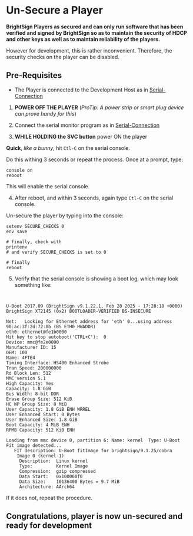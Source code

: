 # Un-Secure a Player

**BrightSign Players as secured and can only run software that has been verified and signed by BrightSign so as to maintain the security of HDCP and other keys as well as to maintain reliability of the players.**

However for development, this is rather inconvenient. Therefore, the security checks on the player can be disabled.

## Pre-Requisites

* The Player is connected to the Development Host as in [Serial-Connection](./Serial-Connection.md)

1. **POWER OFF THE PLAYER**  (_ProTip: A power strip or smart plug device can prove handy for this_)

2. Connect the serial monitor program as in [Serial-Connection](./Serial-Connection.md)

3. **WHILE HOLDING the SVC button** power ON the player

**Quick**, _like a bunny_, hit `Ctl-C` on the serial console.  

Do this withing 3 seconds or repeat the process.  Once at a prompt, type:

```
console on
reboot
```

This will enable the serial console.

4. After reboot, and within 3 seconds, again type `Ctl-C` on the serial console.

Un-secure the player by typing into the console:

```
setenv SECURE_CHECKS 0
env save

# finally, check with 
printenv
# and verify SECURE_CHECKS is set to 0

# finally
reboot
```

5. Verify that the serial console is showing a boot log, which may look something like:

```


U-Boot 2017.09 (BrightSign v9.1.22.1, Feb 28 2025 - 17:28:18 +0000)
BrightSign XT2145 (0x2) BOOTLOADER-VERIFIED BS-INSECURE

Net:   Looking for Ethernet address for 'eth' 0...using address 90:ac:3f:2d:72:0b (BS_ETH0_HWADDR)
eth0: ethernet@fe1b0000
Hit key to stop autoboot('CTRL+C'):  0
Device: mmc@fe2e0000
Manufacturer ID: 15
OEM: 100
Name: 4FTE4
Timing Interface: HS400 Enhanced Strobe
Tran Speed: 200000000
Rd Block Len: 512
MMC version 5.1
High Capacity: Yes
Capacity: 1.8 GiB
Bus Width: 8-bit DDR
Erase Group Size: 512 KiB
HC WP Group Size: 8 MiB
User Capacity: 1.8 GiB ENH WRREL
User Enhanced Start: 0 Bytes
User Enhanced Size: 1.8 GiB
Boot Capacity: 4 MiB ENH
RPMB Capacity: 512 KiB ENH

Loading from mmc device 0, partition 6: Name: kernel  Type: U-Boot
Fit image detected...
   FIT description: U-Boot fitImage for brightsign/9.1.25/cobra
    Image 0 (kernel-1)
     Description:  Linux kernel
     Type:         Kernel Image
     Compression:  gzip compressed
     Data Start:   0x100000f0
     Data Size:    10136400 Bytes = 9.7 MiB
     Architecture: AArch64
```

If it does not, repeat the procedure.

## Congratulations, player is now un-secured and ready for development